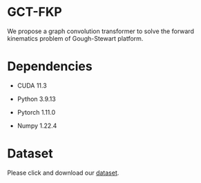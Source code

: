 # GCT-FKP
We propose a graph convolution transformer to solve the forward kinematics problem of Gough-Stewart platform.
# Dependencies
* CUDA 11.3

* Python 3.9.13 

* Pytorch 1.11.0

* Numpy 1.22.4
# Dataset
Please click and download our [dataset](https://www.kaggle.com/datasets/huizhizhu/gsp-fkdataset).
